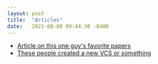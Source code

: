 ```yaml
---
layout: post
title:  "Articles"
date:   2021-08-08 09:44:30 -0400
---
```


* [Article on this one guy's favorite papers](https://ordep.dev/posts/my-favorite-papers)
* [These people created a new VCS or something](https://getsturdy.com/blog/2021-08-18-unbreaking-code-collaboration)
